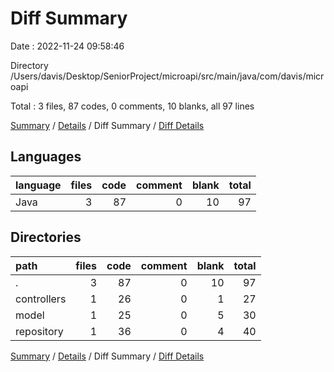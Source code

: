 # Diff Summary

Date : 2022-11-24 09:58:46

Directory /Users/davis/Desktop/SeniorProject/microapi/src/main/java/com/davis/microapi

Total : 3 files,  87 codes, 0 comments, 10 blanks, all 97 lines

[Summary](results.md) / [Details](details.md) / Diff Summary / [Diff Details](diff-details.md)

## Languages
| language | files | code | comment | blank | total |
| :--- | ---: | ---: | ---: | ---: | ---: |
| Java | 3 | 87 | 0 | 10 | 97 |

## Directories
| path | files | code | comment | blank | total |
| :--- | ---: | ---: | ---: | ---: | ---: |
| . | 3 | 87 | 0 | 10 | 97 |
| controllers | 1 | 26 | 0 | 1 | 27 |
| model | 1 | 25 | 0 | 5 | 30 |
| repository | 1 | 36 | 0 | 4 | 40 |

[Summary](results.md) / [Details](details.md) / Diff Summary / [Diff Details](diff-details.md)